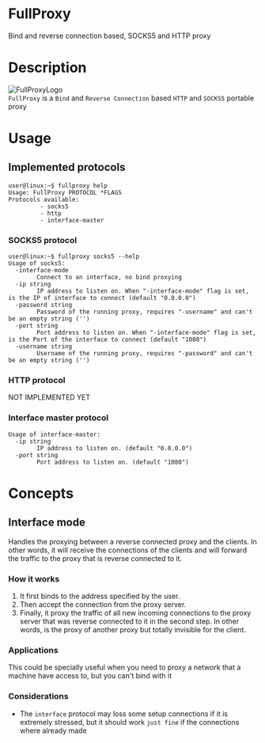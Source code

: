 # FullProxy
 Bind and reverse connection based, SOCKS5 and HTTP proxy
 
 # Description
 ![FullProxyLogo](https://raw.githubusercontent.com/shoriwe/FullProxy/master/logo/full-proxy-logo.PNG) \
`FullProxy` is a `Bind` and `Reverse Connection` based `HTTP` and `SOCKS5` portable proxy
# Usage
## Implemented protocols
```
user@linux:~$ fullproxy help
Usage: FullProxy PROTOCOL *FLAGS
Protocols available:
         - socks5
         - http
         - interface-master
```
### SOCKS5 protocol
```
user@linux:~$ fullproxy socks5 --help
Usage of socks5:
  -interface-mode
        Connect to an interface, no bind proxying
  -ip string
        IP address to listen on. When "-interface-mode" flag is set, is the IP of interface to connect (default "0.0.0.0")
  -password string
        Password of the running proxy, requires "-username" and can't be an empty string ('')
  -port string
        Port address to listen on. When "-interface-mode" flag is set, is the Port of the interface to connect (default "1080")
  -username string
        Username of the running proxy, requires "-password" and can't be an empty string ('')
```
### HTTP protocol
NOT IMPLEMENTED YET
### Interface master protocol
```
Usage of interface-master:
  -ip string
        IP address to listen on. (default "0.0.0.0")
  -port string
        Port address to listen on. (default "1080")
```
# Concepts
## Interface mode
Handles the proxying between a reverse connected proxy and the clients. In other words, it will receive the connections of the clients and will forward the traffic to the proxy that is reverse connected to it.
### How it works
1. It first binds to the address specified by the user.
2. Then accept the connection from the proxy server.
3. Finally, it proxy the traffic of all new incoming connections to the proxy server that was reverse connected to it in the second step.
In other words, is the proxy of another proxy but totally invisible for the client.
### Applications
This could be specially useful when you need to proxy a network that a machine have access to, but you can't bind with it
### Considerations
- The `interface` protocol may loss some setup connections if it is extremely stressed, but it should work `just fine` if the connections where already made
